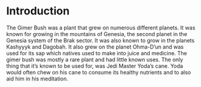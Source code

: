 # Introduction

The Gimer Bush was a plant that grew on numerous different planets.
It was known for growing in the mountains of Genesia, the second planet in the Genesia system of the Brak sector.
It was also known to grow in the planets Kashyyyk and Dagobah.
It also grew on the planet Ohma-D’un and was used for its sap which natives used to make into juice and medicine.
The gimer bush was mostly a rare plant and had little known uses.
The only thing that it’s known to be used for, was Jedi Master Yoda’s cane.
Yoda would often chew on his cane to consume its healthy nutrients and to also aid him in his meditation.
